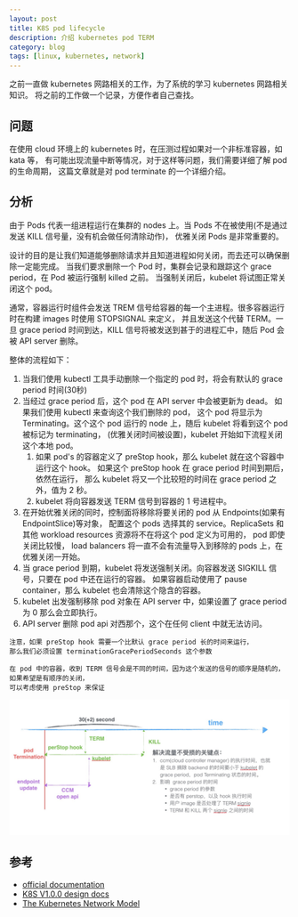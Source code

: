 ```yaml
---
layout: post
title: K8S pod lifecycle
description: 介绍 kubernetes pod TERM
category: blog
tags: [linux, kubernetes, network]
---
```

之前一直做 kubernetes 网路相关的工作，为了系统的学习 kubernetes 网路相关知识。
将之前的工作做一个记录，方便作者自己查找。

## 问题
在使用 cloud 环境上的 kubernetes 时，在压测过程如果对一个非标准容器，如 kata 等，
有可能出现流量中断等情况，对于这样等问题，我们需要详细了解 pod 的生命周期，
这篇文章就是对 pod terminate 的一个详细介绍。

## 分析
由于 Pods 代表一组进程运行在集群的 nodes 上。当 Pods 不在被使用(不是通过发送 KILL 信号量，没有机会做任何清除动作)，
优雅关闭 Pods 是非常重要的。

设计的目的是让我们知道能够删除请求并且知道进程如何关闭，而去还可以确保删除一定能完成。
当我们要求删除一个 Pod 时，集群会记录和跟踪这个 grace period，在 Pod 被运行强制 killed 之前。
当强制关闭后，kubelet 将试图正常关闭这个 pod。

通常，容器运行时组件会发送 TREM 信号给容器的每一个主进程。很多容器运行时在构建 images 时使用 STOPSIGNAL 来定义，
并且发送这个代替 TERM。一旦 grace period 时间到达，KILL 信号将被发送到甚于的进程汇中，随后 Pod 会被 API server 删除。

整体的流程如下：

1. 当我们使用 kubectl 工具手动删除一个指定的 pod 时，将会有默认的 grace period 时间(30秒)
2. 当经过 grace period 后，这个 pod 在 API server 中会被更新为 dead。
   如果我们使用 kubectl 来查询这个我们删除的 pod，
   这个 pod 将显示为 Terminating。这个这个 pod 运行的 node 上，随后 kubelet 将看到这个 pod 被标记为 terminating，
   (优雅关闭时间被设置)，kubelet 开始如下流程关闭这个本地 pod。
   1. 如果 pod's 的容器定义了 preStop hook，那么 kubelet 就在这个容器中运行这个 hook。
      如果这个 preStop hook 在 grace period 时间到期后，依然在运行，
      那么 kubelet 将又一个比较短的时间在 grace period 之外，值为 2 秒。
   2. kubelet 将向容器发送 TERM 信号到容器的 1 号进程中。
3. 在开始优雅关闭的同时，控制面将移除将要关闭的 pod 从 Endpoints(如果有 EndpointSlice)等对象，
   配置这个 pods 选择其的 service。ReplicaSets 和其他 workload resources 资源将不在将这个 pod 定义为可用的，
   pod 即使关闭比较慢， load balancers 将一直不会有流量导入到移除的 pods 上，在优雅关闭一开始。
4. 当 grace period 到期，kubelet 将发送强制关闭。向容器发送 SIGKILL 信号，只要在 pod 中还在运行的容器。
   如果容器启动使用了 pause container，那么 kubelet 也会清除这个隐含的容器。
5. kubelet 出发强制移除 pod 对象在 API server 中，如果设置了 grace period 为 0 那么会立即执行。
6. API server 删除 pod api 对西那个，这个在任何 client 中就无法访问。

```text
注意，如果 preStop hook 需要一个比默认 grace period 长的时间来运行，
那么我们必须设置 terminationGracePeriodSeconds 这个参数
```

```text
在 pod 中的容器，收到 TERM 信号会是不同的时间，因为这个发送的信号的顺序是随机的，如果希望是有顺序的关闭，
可以考虑使用 preStop 来保证
```


![](/images/k8s/pod/kubectl-TERM.png)


## 参考

- [official documentation](https://kubernetes.io/docs/concepts/workloads/pods/pod-lifecycle/)
- [K8S V1.0.0 design docs](https://github.com/kubernetes/kubernetes/blob/v1.0.0/docs/networking.md)
- [The Kubernetes Network Model](https://k8s.networkop.co.uk/arch/)

[-10]:    http://hushi55.github.io/  "-10"
